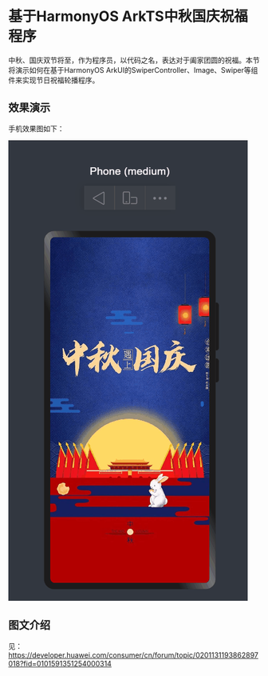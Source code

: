 # 基于HarmonyOS ArkTS中秋国庆祝福程序



中秋、国庆双节将至，作为程序员，以代码之名，表达对于阖家团圆的祝福。本节将演示如何在基于HarmonyOS ArkUI的SwiperController、Image、Swiper等组件来实现节日祝福轮播程序。


## 效果演示

手机效果图如下：

![](screenshots/arkuimidautumnfestival.gif)





## 图文介绍

见：https://developer.huawei.com/consumer/cn/forum/topic/0201131193862897018?fid=0101591351254000314


